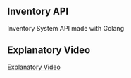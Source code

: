## Inventory API

Inventory System API made with Golang

## Explanatory Video

[Explanatory Video](https://drive.google.com/file/d/1eKcKKQtegZuLyl19FZt-ZEChS5f_Jfl-/view?usp=sharing)
